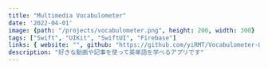 ```yaml
---
title: "Multimedia Vocabulometer"
date: '2022-04-01'
image: {path: "/projects/vocabulometer.png", height: 200, width: 300}
tags: ["Swift", "UIKit", "SwiftUI", "Firebase"]
links: { website: "", github: "https://github.com/yiRMT/Vocabulometer-OSS", media: "https://drive.google.com/file/d/1bWiLRZ5xPqZdcclguUexyh0eWbVYWzQC/view?usp=sharing" }
description: "好きな動画や記事を使って英単語を学べるアプリです"
---
```

